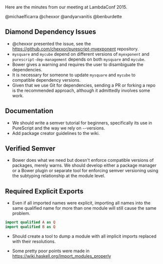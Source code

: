 Here are the minutes from our meeting at LambdaConf 2015.

@michaelficarra @chexxor @andyarvanitis @benburdette

## Diamond Dependency Issues

- @chexxor presented the issue, see the https://github.com/chexxor/purescript-myexponent repository.
- `mysquare` and `mycube` depend on different versions of `myexponent` and `purescript-dep-management` depends on both `mysquare` and `mycube`.
- Bower gives a warning and requires the user to disambiguate the dependencies.
- It is necessary for someone to update `mysquare` and `mycube` to compatible dependency versions.
- Given that we use Git for dependencies, sending a PR or forking a repo is the recommended approach, although it admittedly involves some work.

## Documentation

- We should write a semver tutorial for beginners, specifically its use in PureScript and the way we rely on `~`-versions.
- Add package creator guidelines to the wiki.

## Verified Semver

- Bower does what we need but doesn't enforce compatible versions of packages, merely warns. We should develop either a package manager or a Bower plugin or separate tool for enforcing semver versioning using the subtyping relationship at the module level.

## Required Explicit Exports

- Even if all imported names were explicit, importing all names into the same qualified name for more than one module will still cause the same problem.

```purs
import qualified A as Q
import qualified B as Q
```

- Should create a tool to dump a module with all implicit imports replaced with their resolutions.

- Some pretty poor points were made in https://wiki.haskell.org/Import_modules_properly